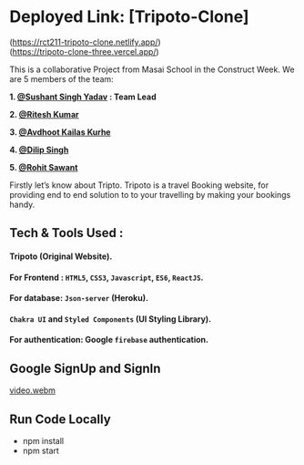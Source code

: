 
# Deployed Link:  [Tripoto-Clone]
(https://rct211-tripoto-clone.netlify.app/)
</br>
(https://tripoto-clone-three.vercel.app/)


This is a collaborative Project from Masai School in the Construct Week. We are 5 members of the team:

<b>1. [@Sushant Singh Yadav](https://github.com/HackerSushant76) : Team Lead</b>

<b>2. [@Ritesh Kumar](https://github.com/Ritesh134340) </b>

<b>3. [@Avdhoot Kailas Kurhe](https://github.com/Avdhoot-Kurhe)</b>

<b>4. [@Dilip Singh](https://github.com/dilipsingh076)</b>

<b>5. [@Rohit Sawant](https://github.com/Rohit-Sawant-rs)</b>

Firstly let’s know about Tripto. Tripoto is a travel Booking website, for providing end to end solution to to your travelling by making your bookings handy.

## Tech & Tools Used :
#### Tripoto (Original Website).
#### For Frontend : `HTML5`, `CSS3`, `Javascript`, `ES6`, `ReactJS`.
#### For database: `Json-server` (Heroku).
#### `Chakra UI` and `Styled Components` (UI Styling Library).
#### For authentication: Google `firebase` authentication.
## Google SignUp and SignIn
[video.webm](https://user-images.githubusercontent.com/105931703/194463370-a6c8efa1-d8d4-4d56-8d97-e36c713bf074.webm)
## Run Code Locally
- npm install
- npm start



